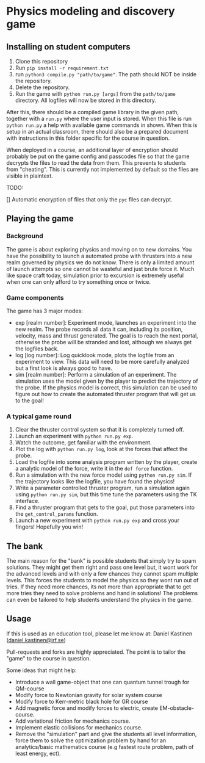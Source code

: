 # Physics modeling and discovery game

## Installing on student computers

1. Clone this repository
2. Run `pip install -r requirement.txt`
3. run `python3 compile.py "path/to/game"`. The path should NOT be inside the repository. 
4. Delete the repository.
5. Run the game with `python run.py [args]` from the `path/to/game` directory. All logfiles will now be stored in this directory.

After this, there should be a compiled game library in the given path, together with a `run.py` where the user input is stored. When this file is run `python run.py` a help with available game commands in shown. When this is setup in an actual classroom, there should also be a prepared document with instructions in this folder specific for the course in question.

When deployed in a course, an additional layer of encryption should probably be put on the game config and passcodes file so that the game decrypts the files to read the data from them. This prevents to students from "cheating". This is currently not implemented by default so the files are visible in plaintext.

TODO:

[] Automatic encryption of files that only the `pyc` files can decrypt.

## Playing the game

### Background

The game is about exploring physics and moving on to new domains. You have the possibility to launch a automated probe with thrusters into a new realm governed by physics we do not know. There is only a limited amount of launch attempts so one cannot be wasteful and just brute force it. Much like space craft today, simulation prior to excursion is extremely useful when one can only afford to try something once or twice.

### Game components

The game has 3 major modes:
- exp [realm number]: Experiment mode, launches an experiment into the new realm. The probe records all data it can, including its position, velocity, mass and thrust generated. The goal is to reach the next portal, otherwise the probe will be stranded and lost, although we always get the logfiles back.
- log [log number]: Log quicklook mode, plots the logfile from an experiment to view. This data will need to be more carefully analyzed but a first look is always good to have.
- sim [realm number]: Perform a simulation of an experiment. The simulation uses the model given by the player to predict the trajectory of the probe. If the physics model is correct, this simulation can be used to figure out how to create the automated thruster program that will get us to the goal!

### A typical game round

1. Clear the thruster control system so that it is completely turned off.
2. Launch an experiment with `python run.py exp`.
3. Watch the outcome, get familiar with the environment.
4. Plot the log with `python run.py log`, look at the forces that affect the probe.
5. Load the logfile into some analysis program written by the player, create a analytic model of the force, write it in the `def force` function.
6. Run a simulation with the new force model using `python run.py sim`. If the trajectory looks like the logfile, you have found the physics!
7. Write a parameter controlled thruster program, run a simulation again using `python run.py sim`, but this time tune the parameters using the TK interface.
8. Find a thruster program that gets to the goal, put those parameters into the `get_control_params` function.
9. Launch a new experiment with `python run.py exp` and cross your fingers! Hopefully you win!


## The bank

The main reason for the "bank" is possible students that simply try to spam solutions. They might get them right and pass one level but, it wont work for the advanced levels and with only a few chances they cannot spam multiple levels. This forces the students to model the physics so they wont run out of tries. If they need more chances, its not more than appropriate that to get more tries they need to solve problems and hand in solutions! The problems can even be tailored to help students understand the physics in the game.


## Usage

If this is used as an education tool, please let me know at:
Daniel Kastinen (daniel.kastinen@irf.se)

Pull-requests and forks are highly appreciated. The point is to tailor the "game" to the course in question. 

Some ideas that might help:
- Introduce a wall game-object that one can quantum tunnel trough for QM-course
- Modify force to Newtonian gravity for solar system course
- Modify force to Kerr-metric black hole for GR course
- Add magnetic force and modify forces to electric, create EM-obstacle-course.
- Add variational friction for mechanics course.
- Implement elastic collisions for mechanics course. 
- Remove the "simulation" part and give the students all level information, force them to solve the optimization problem by hand for an analytics/basic mathematics course (e.g fastest route problem, path of least energy, ect). 
